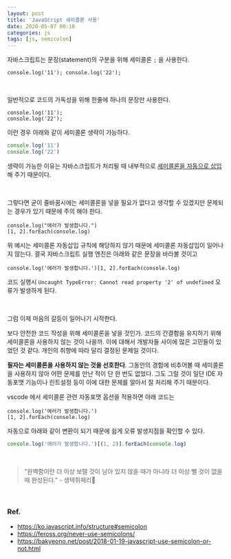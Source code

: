 ```yaml
---
layout: post
title: 'JavaScript 세미콜론 사용'
date: 2020-05-07 00:10
categories: js
tags: [js, semicolon]
---
```


자바스크립트는 문장(statement)의 구분을 위해 세미콜론 `;` 을 사용한다.

```
console.log('11'); console.log('22');
```

<br>

일반적으로 코드의 가독성을 위해 한줄에 하나의 문장만 사용한다.

```
console.log('11');
console.log('22');
```

이런 경우 아래와 같이 세미콜론 생략이 가능하다.

```js
console.log('11')
console.log('22')
```

생략이 가능한 이유는 자바스크립트가 처리될 때 내부적으로 [세미콜론을 자동으로 삽입](https://tc39.es/ecma262/#sec-automatic-semicolon-insertion)해 주기 때문이다.

<br>

그렇다면 굳이 줄바꿈시에는 세미콜론을 넣을 필요가 없다고 생각할 수 있겠지만 문제되는 경우가 있기 때문에 주의 해야 한다.

```
console.log("에러가 발생합니다.")
[1, 2].forEach(console.log)
```

위 예시는 세미콜론 자동삽입 규칙에 해당하지 않기 때문에 세미콜론 자동삽입이 일어나지 않는다. 결국 자바스크립트 실행 엔진은 아래와 같은 문장을 바라볼 것이고

```
console.log('에러가 발생합니다.')[1, 2].forEach(console.log)
```

코드 실행시 `Uncaught TypeError: Cannot read property '2' of undefined` 오류가 발생하게 된다.

<br>

그럼 이제 마음의 갈등이 일어나기 시작한다.

보다 안전한 코드 작성을 위해 세미콜론을 넣을 것인가. 코드의 간결함을 유지하기 위해 세미콜론을 사용하지 않는 것이 나을까. 이에 대해서 개발자들 사이에 많은 고민들이 있었던 것 같다. 개인의 취향에 따라 달리 결정된 문제일 것이다.

**필자는 세미콜론을 사용하지 않는 것을 선호한다**. 그동안의 경험에 비추어볼 때 세미콜론을 사용하지 않아 어떤 문제를 만난 적이 단 한 번도 없었다. 그도 그럴 것이 일단 IDE 자동포맷 기능이나 린트설정 등이 이에 대한 문제를 알아서 잘 처리해 주기 때문이다.

vscode 에서 세미콜론 관련 자동포맷 옵션을 적용하면 아래 코드는

```
console.log('에러가 발생합니다.')
[1, 2].forEach(console.log)
```

자동으로 아래와 같이 변환이 되기 때문에 쉽게 오류 발생지점을 확인할 수 있다.

```js
console.log('에러가 발생합니다.')[(1, 2)].forEach(console.log)
```

<br>

> "완벽함이란 더 이상 보탤 것이 남아 있지 않을 때가 아니라 더 이상 뺄 것이 없을 때 완성된다." - 생텍쥐페리

<br>

### Ref.

- https://ko.javascript.info/structure#semicolon
- https://feross.org/never-use-semicolons/
- https://bakyeono.net/post/2018-01-19-javascript-use-semicolon-or-not.html
